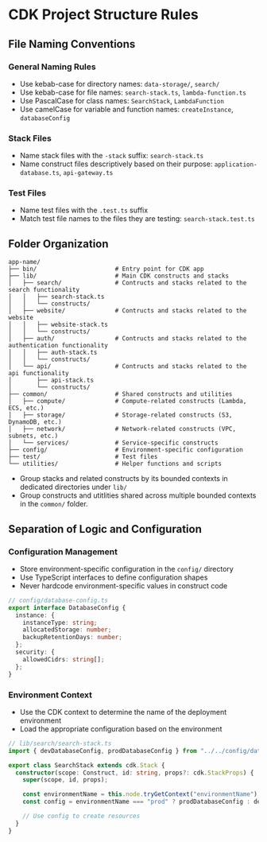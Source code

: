 # CDK Project Structure Rules

## File Naming Conventions

### General Naming Rules

- Use kebab-case for directory names: `data-storage/`, `search/`
- Use kebab-case for file names: `search-stack.ts`, `lambda-function.ts`
- Use PascalCase for class names: `SearchStack`, `LambdaFunction`
- Use camelCase for variable and function names: `createInstance`, `databaseConfig`

### Stack Files

- Name stack files with the `-stack` suffix: `search-stack.ts`
- Name construct files descriptively based on their purpose: `application-database.ts`, `api-gateway.ts`

### Test Files

- Name test files with the `.test.ts` suffix
- Match test file names to the files they are testing: `search-stack.test.ts`

## Folder Organization

```
app-name/
├── bin/                      # Entry point for CDK app
├── lib/                      # Main CDK constructs and stacks
│   ├── search/               # Contructs and stacks related to the search functionality
│   │   ├── search-stack.ts
│   │   └── constructs/
│   ├── website/              # Contructs and stacks related to the website
│   │   ├── website-stack.ts
│   │   └── constructs/
│   ├── auth/                 # Contructs and stacks related to the authentication functionality
│   │   ├── auth-stack.ts
│   │   └── constructs/
│   └── api/                  # Contructs and stacks related to the api functionality
│       ├── api-stack.ts
│       └── constructs/
├── common/                   # Shared constructs and utilities
│   ├── compute/              # Compute-related constructs (Lambda, ECS, etc.)
│   ├── storage/              # Storage-related constructs (S3, DynamoDB, etc.)
│   ├── network/              # Network-related constructs (VPC, subnets, etc.)
│   └── services/             # Service-specific constructs
├── config/                   # Environment-specific configuration
├── test/                     # Test files
└── utilities/                # Helper functions and scripts
```

- Group stacks and related constructs by its bounded contexts in dedicated directories under `lib/`
- Group constructs and utitlities shared across multiple bounded contexts in the `common/` folder.

## Separation of Logic and Configuration

### Configuration Management

- Store environment-specific configuration in the `config/` directory
- Use TypeScript interfaces to define configuration shapes
- Never hardcode environment-specific values in construct code

```typescript
// config/database-config.ts
export interface DatabaseConfig {
  instance: {
    instanceType: string;
    allocatedStorage: number;
    backupRetentionDays: number;
  };
  security: {
    allowedCidrs: string[];
  };
}
```

### Environment Context

- Use the CDK context to determine the name of the deployment environment
- Load the appropriate configuration based on the environment

```typescript
// lib/search/search-stack.ts
import { devDatabaseConfig, prodDatabaseConfig } from "../../config/database-config";

export class SearchStack extends cdk.Stack {
  constructor(scope: Construct, id: string, props?: cdk.StackProps) {
    super(scope, id, props);

    const environmentName = this.node.tryGetContext("environmentName") || "dev";
    const config = environmentName === "prod" ? prodDatabaseConfig : devDatabaseConfig;

    // Use config to create resources
  }
}
```
